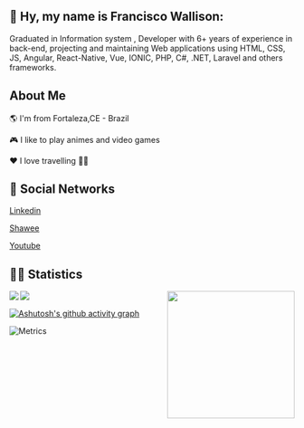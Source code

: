 ## 👋  Hy, my name is Francisco Wallison:  

Graduated in Information system
, Developer with 6+ years of experience in back-end, projecting and maintaining Web applications using HTML, CSS, JS, Angular, React-Native, Vue, IONIC, PHP, C#, .NET, Laravel and others frameworks.

## About Me

🌎 I'm from Fortaleza,CE - Brazil

🎮 I like to play animes and video games

❤️ I love travelling 🛫🛬 

## :monocle_face: Social Networks

[Linkedin](https://www.linkedin.com/in/wallison-francisco)

[Shawee](https://app.shawee.io/@franciscowallison)

[Youtube](https://www.youtube.com/channel/UCg7y9gwz_X-APd66kqs5sMg)


## :woman_technologist: Statistics

<p align="center">
    <img align="left"  src="https://github-readme-streak-stats.herokuapp.com/?user=FranciscoWallison&theme=midnight-purple&count_private=true&show_icons=true&title_color=6e40c9&icon_color=6e40c9&line_height=20"/>
<img width="225" align="right" src="https://github-readme-stats.vercel.app/api/top-langs/?username=FranciscoWallison&langs_count=20&theme=highcontrast&show_icons=true&title_color=6e40c9&icon_color=6e40c"/>
<img align="left"  src="https://github-readme-stats.vercel.app/api?username=FranciscoWallison&theme=highcontrast&count_private=true&show_icons=true&title_color=6e40c9&icon_color=6e40c9&line_height=20"/>
</p>
<br/>

[![Ashutosh's github activity graph](https://activity-graph.herokuapp.com/graph?username=FranciscoWallison&theme=rogue)](https://github.com/ashutosh00710/github-readme-activity-graph)



![Metrics](https://metrics.lecoq.io/FranciscoWallison)
